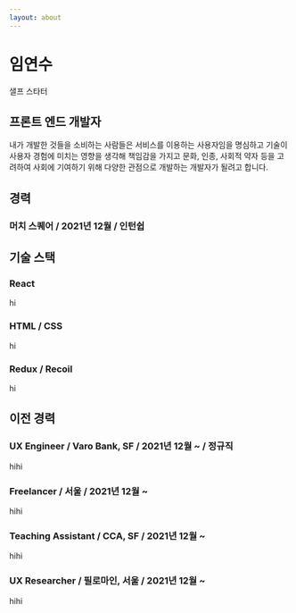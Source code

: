 ```yaml
---
layout: about
---
```


# 임연수

샐프 스타터

## 프론트 엔드 개발자

내가 개발한 것들을 소비하는 사람들은 서비스를 이용하는 사용자임을 명심하고 기술이 사용자 경험에 미치는 영향을 생각해 책임감을 가지고 문화, 인종, 사회적 약자 등을 고려하여 사회에 기여하기 위해 다양한 관점으로 개발하는 개발자가 될려고 합니다.

## 경력

### 머치 스퀘어 / 2021년 12월 / 인턴쉽

## 기술 스택

### React

hi

### HTML / CSS

hi

### Redux / Recoil

hi

## 이전 경력

### UX Engineer / Varo Bank, SF / 2021년 12월 ~ / 정규직

hihi

### Freelancer / 서울 / 2021년 12월 ~

hihi

### Teaching Assistant / CCA, SF / 2021년 12월 ~

hihi

### UX Researcher / 필로마인, 서울 / 2021년 12월 ~

hihi
